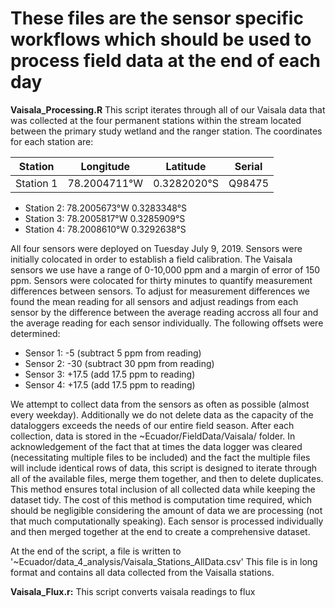 # These files are the sensor specific workflows which should be used to process field data at the end of each day

**Vaisala_Processing.R**
This script iterates through all of our Vaisala data that was collected at the four permanent stations within the stream located between the primary study wetland and the ranger station. The coordinates for each station are:

|Station| Longitude|Latitude|Serial|
|:-----:|:--------:|:------:|:----:|
|Station 1| 78.2004711°W | 0.3282020°S | Q98475 |
+ Station 2: 78.2005673°W 0.3283348°S 
+ Station 3: 78.2005817°W 0.3285909°S 
+ Station 4: 78.2008610°W 0.3292638°S 

All four sensors were deployed on Tuesday July 9, 2019. Sensors were initially colocated in order to establish a field calibration. The Vaisala sensors we use have a range of 0-10,000 ppm and a margin of error of 150 ppm. Sensors were colocated for thirty minutes to quantify measurement differences between sensors. To adjust for measurement differences we found the mean reading for all sensors and adjust readings from each sensor by the difference between the average reading accross all four and the average reading for each sensor individually. The following offsets were determined:

+ Sensor 1: -5 (subtract 5 ppm from reading)
+ Sensor 2: -30 (subtract 30 ppm from reading)
+ Sensor 3: +17.5 (add 17.5 ppm to reading)
+ Sensor 4: +17.5 (add 17.5 ppm to reading)

We attempt to collect data from the sensors as often as possible (almost every weekday). Additionally we do not delete data as the capacity of the dataloggers exceeds the needs of our entire field season. After each collection, data is stored in the ~Ecuador/FieldData/Vaisala/ folder. In acknowledgement of the fact that at times the data logger was cleared (necessitating multiple files to be included) and the fact the multiple files will include identical rows of data, this script is designed to iterate through all of the available files, merge them together, and then to delete duplicates. This method ensures total inclusion of all collected data while keeping the dataset tidy. The cost of this method is computation time required, which should be negligible considering the amount of data we are processing (not that much computationally speaking). Each sensor is processed individually and then merged together at the end to create a comprehensive dataset.

At the end of the script, a file is written to '~Ecuador/data_4_analysis/Vaisala_Stations_AllData.csv' This file is in long format and contains all data collected from the Vaisalla stations.


**Vaisala_Flux.r:**
This script converts vaisala readings to flux
